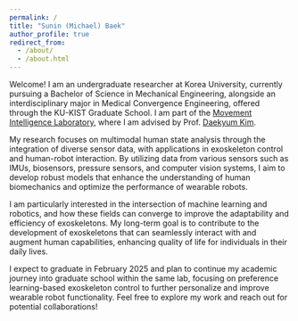 ```yaml
---
permalink: /
title: "Sunin (Michael) Baek"
author_profile: true
redirect_from: 
  - /about/
  - /about.html
---
```


Welcome! I am an undergraduate researcher at Korea University, currently pursuing a Bachelor of Science in Mechanical Engineering, alongside an interdisciplinary major in Medical Convergence Engineering, offered through the KU-KIST Graduate School. I am part of the [Movement Intelligence Laboratory](https://www.daekyumkim.com/home), where I am advised by Prof. [Daekyum Kim](https://www.daekyumkim.com/members/professor). 

My research focuses on multimodal human state analysis through the integration of diverse sensor data, with applications in exoskeleton control and human-robot interaction. By utilizing data from various sensors such as  IMUs, biosensors, pressure sensors, and computer vision systems, I aim to develop robust models that enhance the understanding of human biomechanics and optimize the performance of wearable robots. 

I am particularly interested in the intersection of machine learning and robotics, and how these fields can converge to improve the adaptability and efficiency of exoskeletons. My long-term goal is to contribute to the development of exoskeletons that can seamlessly interact with and augment human capabilities, enhancing quality of life for individuals in their daily lives.

I expect to graduate in February 2025 and plan to continue my academic journey into graduate school within the same lab, focusing on preference learning-based exoskeleton control to further personalize and improve wearable robot functionality. Feel free to explore my work and reach out for potential collaborations!
